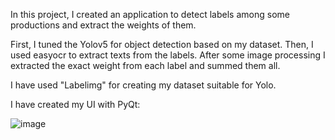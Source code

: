 In this project, I created an application to detect labels among some productions and extract the weights of them. 

First, I tuned the Yolov5 for object detection based on my dataset.
Then, I used easyocr to extract texts from the labels.
After some image processing I extracted the exact weight from each label and summed them all.

I have used "Labelimg" for creating my dataset suitable for Yolo.

I have created my UI with PyQt:

![image](https://github.com/user-attachments/assets/b0ea057e-f25b-4254-993e-22b3da5f328e)

